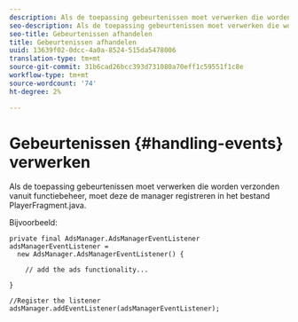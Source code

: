 ```yaml
---
description: Als de toepassing gebeurtenissen moet verwerken die worden verzonden vanuit functiebeheer, moet deze de manager registreren in het bestand PlayerFragment.java.
seo-description: Als de toepassing gebeurtenissen moet verwerken die worden verzonden vanuit functiebeheer, moet deze de manager registreren in het bestand PlayerFragment.java.
seo-title: Gebeurtenissen afhandelen
title: Gebeurtenissen afhandelen
uuid: 13639f02-0dcc-4a0a-8524-515da5478006
translation-type: tm+mt
source-git-commit: 31b6cad26bcc393d731080a70eff1c59551f1c8e
workflow-type: tm+mt
source-wordcount: '74'
ht-degree: 2%

---
```



# Gebeurtenissen {#handling-events} verwerken

Als de toepassing gebeurtenissen moet verwerken die worden verzonden vanuit functiebeheer, moet deze de manager registreren in het bestand PlayerFragment.java.

Bijvoorbeeld:

```
private final AdsManager.AdsManagerEventListener adsManagerEventListener =  
  new AdsManager.AdsManagerEventListener() { 
 
    // add the ads functionality... 
 
} 
 
//Register the listener 
adsManager.addEventListener(adsManagerEventListener);
```
